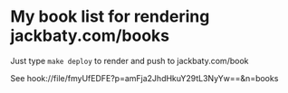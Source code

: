 # My book list for rendering jackbaty.com/books

Just type `make deploy` to render and push to jackbaty.com/book


See hook://file/fmyUfEDFE?p=amFja2JhdHkuY29tL3NyYw==&n=books




